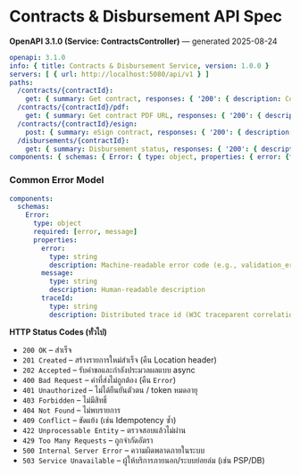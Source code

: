 # Contracts & Disbursement API Spec

**OpenAPI 3.1.0 (Service: ContractsController)** — generated 2025-08-24

```yaml
openapi: 3.1.0
info: { title: Contracts & Disbursement Service, version: 1.0.0 }
servers: [ { url: http://localhost:5080/api/v1 } ]
paths:
  /contracts/{contractId}:
    get: { summary: Get contract, responses: { '200': { description: Contract }, '404': { description: Not found } } }
  /contracts/{contractId}/pdf:
    get: { summary: Get contract PDF URL, responses: { '200': { description: URL } } }
  /contracts/{contractId}/esign:
    post: { summary: eSign contract, responses: { '200': { description: Signed } } }
  /disbursements/{contractId}:
    get: { summary: Disbursement status, responses: { '200': { description: Status } } }
components: { schemas: { Error: { type: object, properties: { error: {type: string}, message: {type: string}, traceId: {type: string} } } } }
```

### Common Error Model

```yaml
components:
  schemas:
    Error:
      type: object
      required: [error, message]
      properties:
        error:
          type: string
          description: Machine-readable error code (e.g., validation_error, not_found, unauthorized, injected_fault)
        message:
          type: string
          description: Human-readable description
        traceId:
          type: string
          description: Distributed trace id (W3C traceparent correlation)
```

**HTTP Status Codes (ทั่วไป)**
- `200 OK` – สำเร็จ
- `201 Created` – สร้างรายการใหม่สำเร็จ (คืน Location header)
- `202 Accepted` – รับคำขอและกำลังประมวลผลแบบ async
- `400 Bad Request` – ค่าที่ส่งไม่ถูกต้อง (คืน `Error`)
- `401 Unauthorized` – ไม่ได้ยืนยันตัวตน / token หมดอายุ
- `403 Forbidden` – ไม่มีสิทธิ์
- `404 Not Found` – ไม่พบรายการ
- `409 Conflict` – ขัดแย้ง (เช่น Idempotency ซ้ำ)
- `422 Unprocessable Entity` – ตรวจสอบแล้วไม่ผ่าน
- `429 Too Many Requests` – ถูกจำกัดอัตรา
- `500 Internal Server Error` – ความผิดพลาดภายในระบบ
- `503 Service Unavailable` – ผู้ให้บริการภายนอก/ระบบย่อยล่ม (เช่น PSP/DB)
